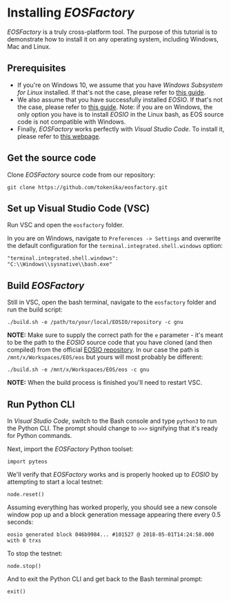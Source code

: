 # Installing *EOSFactory*

*EOSFactory* is a truly cross-platform tool. The purpose of this tutorial is to demonstrate how to install it on any operating system, including Windows, Mac and Linux.

## Prerequisites

* If you're on Windows 10, we assume that you have *Windows Subsystem for Linux* installed. If that's not the case, please refer to [this guide](https://docs.microsoft.com/en-us/windows/wsl/install-win10).
* We also assume that you have successfully installed *EOSIO*. If that's not the case, please refer to [this guide](https://github.com/EOSIO/eos/wiki/Local-Environment). Note: if you are on Windows, the only option you have is to install *EOSIO* in the Linux bash, as EOS source code is not compatible with Windows.
* Finally, *EOSFactory* works perfectly with *Visual Studio Code*. To install it, please refer to [this webpage](https://code.visualstudio.com/download).

## Get the source code

Clone *EOSFactory* source code from our repository:

```
git clone https://github.com/tokenika/eosfactory.git
```

## Set up Visual Studio Code (VSC)

Run VSC and open the `eosfactory` folder.

In you are on Windows, navigate to `Preferences -> Settings` and overwrite the default configuration for the `terminal.integrated.shell.windows` option:

```
"terminal.integrated.shell.windows": "C:\\Windows\\sysnative\\bash.exe"
```

## Build *EOSFactory*

Still in VSC, open the bash terminal, navigate to the `eosfactory` folder and run the build script:

```
./build.sh -e /path/to/your/local/EOSIO/repository -c gnu
```

**NOTE:** Make sure to supply the correct path for the `e` parameter - it's meant to be the path to the *EOSIO* source code that you have cloned (and then compiled) from the official [EOSIO repository](https://github.com/EOSIO/eos). In our case the path is `/mnt/x/Workspaces/EOS/eos` but yours will most probably be different:

```
./build.sh -e /mnt/x/Workspaces/EOS/eos -c gnu
```

**NOTE:** When the build process is finished you'll need to restart VSC.

## Run Python CLI

In *Visual Studio Code*, switch to the Bash console and type `python3` to run the Python CLI. The prompt should change to `>>>` signifying that it's ready for Python commands.

Next, import the *EOSFactory* Python toolset:

```
import pyteos
```

We'll verify that *EOSFactory* works and is properly hooked up to *EOSIO* by attempting to start a local testnet:

```
node.reset()
```

Assuming everything has worked properly, you should see a new console window pop up and a block generation message appearing there every 0.5 seconds:

```
eosio generated block 046b9984... #101527 @ 2018-05-01T14:24:58.000 with 0 trxs
```

To stop the testnet:

```
node.stop()
```

And to exit the Python CLI and get back to the Bash terminal prompt:

```
exit()
```
